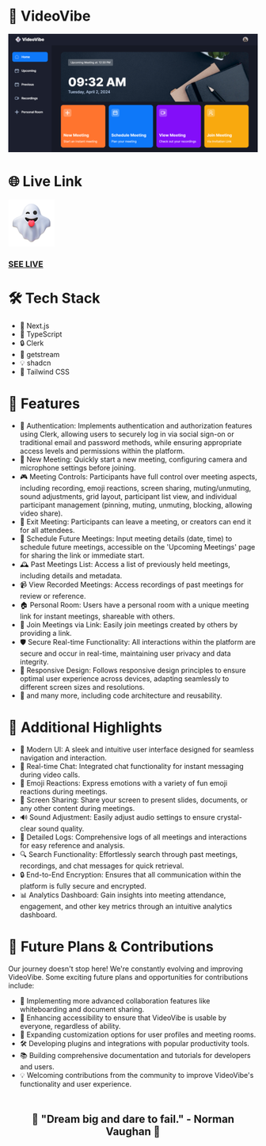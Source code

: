    <h1>🎥 VideoVibe </h1>
 
 <div style="text-align: center;">
    <img src="public/banner.png" alt="VideoVibe Logo" style="max-width: 100%;">
  </div>


  <h1>🌐 Live Link</h1>
  <img src="src/app/icon.png" alt="VideoVibe Logo" style="max-width: 100%;">
  
 ###  [SEE LIVE](https://video-vibe-stardust.vercel.app)
  
  <h1>🛠️ Tech Stack</h1>
  <ul>
    <li>🔗 Next.js</li>
    <li>📝 TypeScript</li>
    <li>🔒 Clerk</li>
    <li>🌊 getstream</li>
    <li>💡 shadcn</li>
    <li>🎨 Tailwind CSS</li>
  </ul>
  
  <h1>🔋 Features</h1>
  <ul>
    <li>🔑 Authentication: Implements authentication and authorization features using Clerk, allowing users to securely log in via social sign-on or traditional email and password methods, while ensuring appropriate access levels and permissions within the platform.</li>
    <li>🚀 New Meeting: Quickly start a new meeting, configuring camera and microphone settings before joining.</li>
    <li>🎮 Meeting Controls: Participants have full control over meeting aspects, including recording, emoji reactions, screen sharing, muting/unmuting, sound adjustments, grid layout, participant list view, and individual participant management (pinning, muting, unmuting, blocking, allowing video share).</li>
    <li>🚪 Exit Meeting: Participants can leave a meeting, or creators can end it for all attendees.</li>
    <li>📅 Schedule Future Meetings: Input meeting details (date, time) to schedule future meetings, accessible on the 'Upcoming Meetings' page for sharing the link or immediate start.</li>
    <li>🕰️ Past Meetings List: Access a list of previously held meetings, including details and metadata.</li>
    <li>📹 View Recorded Meetings: Access recordings of past meetings for review or reference.</li>
    <li>🏠 Personal Room: Users have a personal room with a unique meeting link for instant meetings, shareable with others.</li>
    <li>🔗 Join Meetings via Link: Easily join meetings created by others by providing a link.</li>
    <li>🛡️ Secure Real-time Functionality: All interactions within the platform are secure and occur in real-time, maintaining user privacy and data integrity.</li>
    <li>📱 Responsive Design: Follows responsive design principles to ensure optimal user experience across devices, adapting seamlessly to different screen sizes and resolutions.</li>
    <li>🧩 and many more, including code architecture and reusability.</li>
  </ul>

  <h1>🎉 Additional Highlights</h1>
  <ul>
    <li>🚀 Modern UI: A sleek and intuitive user interface designed for seamless navigation and interaction.</li>
    <li>💬 Real-time Chat: Integrated chat functionality for instant messaging during video calls.</li>
    <li>🌟 Emoji Reactions: Express emotions with a variety of fun emoji reactions during meetings.</li>
    <li>🎥 Screen Sharing: Share your screen to present slides, documents, or any other content during meetings.</li>
    <li>🔊 Sound Adjustment: Easily adjust audio settings to ensure crystal-clear sound quality.</li>
    <li>📜 Detailed Logs: Comprehensive logs of all meetings and interactions for easy reference and analysis.</li>
    <li>🔍 Search Functionality: Effortlessly search through past meetings, recordings, and chat messages for quick retrieval.</li>
    <li>🔒 End-to-End Encryption: Ensures that all communication within the platform is fully secure and encrypted.</li>
    <li>📊 Analytics Dashboard: Gain insights into meeting attendance, engagement, and other key metrics through an intuitive analytics dashboard.</li>
  </ul>

  <h1>🚀 Future Plans & Contributions</h1>
  <p>Our journey doesn't stop here! We're constantly evolving and improving VideoVibe. Some exciting future plans and opportunities for contributions include:</p>
  <ul>
    <li>🔨 Implementing more advanced collaboration features like whiteboarding and document sharing.</li>
    <li>🌱 Enhancing accessibility to ensure that VideoVibe is usable by everyone, regardless of ability.</li>
    <li>🎨 Expanding customization options for user profiles and meeting rooms.</li>
    <li>🛠️ Developing plugins and integrations with popular productivity tools.</li>
    <li>📚 Building comprehensive documentation and tutorials for developers and users.</li>
    <li>💡 Welcoming contributions from the community to improve VideoVibe's functionality and user experience.</li>
  </ul>

  <div style="text-align: center; margin-top: 50px;">
    <h2>🚀 "Dream big and dare to fail." - Norman Vaughan 🌟</h2>
  </div>
